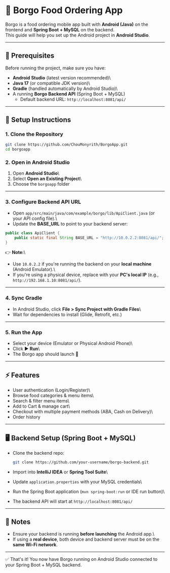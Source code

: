 # 🍔 Borgo Food Ordering App

Borgo is a food ordering mobile app built with **Android (Java)** on the
frontend and **Spring Boot + MySQL** on the backend.\
This guide will help you set up the Android project in **Android
Studio**.

------------------------------------------------------------------------

## 📌 Prerequisites

Before running the project, make sure you have:

-   **Android Studio** (latest version recommended)\
-   **Java 17** (or compatible JDK version)\
-   **Gradle** (handled automatically by Android Studio)\
-   A running **Borgo Backend API** (Spring Boot + MySQL)
    -   Default backend URL: `http://localhost:8081/api/`

------------------------------------------------------------------------

## 🚀 Setup Instructions

### 1. Clone the Repository

``` bash
git clone https://github.com/ChouMonyrith/BorgoApp.git
cd borgoapp
```

### 2. Open in Android Studio

1.  Open **Android Studio**\
2.  Select **Open an Existing Project**\
3.  Choose the `borgoapp` folder

------------------------------------------------------------------------

### 3. Configure Backend API URL

-   Open `app/src/main/java/com/example/borgo/lib/ApiClient.java` (or
    your API config file).\
-   Update the **BASE_URL** to point to your backend server:

``` java
public class ApiClient {
    public static final String BASE_URL = "http://10.0.2.2:8081/api/"; 
}
```

👉 **Note:**\
- Use `10.0.2.2` if you're running the backend on your **local machine**
(Android Emulator).\
- If you're using a physical device, replace with your **PC's local IP**
(e.g., `http://192.168.1.10:8081/api/`).

------------------------------------------------------------------------

### 4. Sync Gradle

-   In Android Studio, click **File \> Sync Project with Gradle Files**\
-   Wait for dependencies to install (Glide, Retrofit, etc.)

------------------------------------------------------------------------

### 5. Run the App

-   Select your device (Emulator or Physical Android Phone)\
-   Click ▶ **Run**\
-   The Borgo app should launch 🚀

------------------------------------------------------------------------

## ⚡ Features

-   User authentication (Login/Register)\
-   Browse food categories & menu items\
-   Search & filter menu items\
-   Add to Cart & manage cart\
-   Checkout with multiple payment methods (ABA, Cash on Delivery)\
-   Order history

------------------------------------------------------------------------

## 🖥️ Backend Setup (Spring Boot + MySQL)

-   Clone the backend repo:

    ``` bash
    git clone https://github.com/your-username/borgo-backend.git
    ```

-   Import into **IntelliJ IDEA** or **Spring Tool Suite**\

-   Update `application.properties` with your MySQL credentials\

-   Run the Spring Boot application (`mvn spring-boot:run` or IDE run
    button)\

-   The backend API will start at `http://localhost:8081/api/`

------------------------------------------------------------------------

## 📱 Notes

-   Ensure your backend is running **before launching** the Android
    app.\
-   If using a **real device**, both device and backend server must be
    on the **same Wi-Fi network**.

------------------------------------------------------------------------

✅ That's it! You now have Borgo running on Android Studio connected to
your Spring Boot + MySQL backend.
